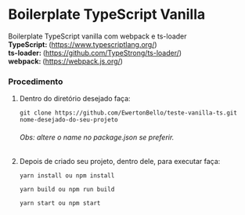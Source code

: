 # Boilerplate TypeScript Vanilla
Boilerplate TypeScript vanilla com webpack e ts-loader<br/>
<Strong>TypeScript: </Strong>(https://www.typescriptlang.org/)<br/>
<Strong>ts-loader: </Strong>(https://github.com/TypeStrong/ts-loader/)<br/>
<Strong>webpack: </Strong>(https://webpack.js.org/)

### Procedimento

1. Dentro do diretório desejado faça:
    ```
    git clone https://github.com/EwertonBello/teste-vanilla-ts.git nome-desejado-do-seu-projeto
    ```
    <h6>Obs: altere o name no package.json se preferir.</h6>
2. Depois de criado seu projeto, dentro dele, para executar faça:<br/>
    ```
    yarn install ou npm install
    
    yarn build ou npm run build
    
    yarn start ou npm start
    ```
